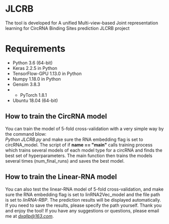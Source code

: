 # JLCRB
The tool is developed for A unified Multi-view-based Joint representation learning for CircRNA Binding Sites prediction
JLCRB project
# Requirements
- Python 3.6 (64-bit)
- Keras 2.2.5 in Python
- TensorFlow-GPU 1.13.0 in Python
- Numpy 1.18.0 in Python
- Gensim 3.8.3
- - PyTorch 1.8.1
- Ubuntu 18.04 (64-bit)
## How to train the CircRNA model
You can train the model of 5-fold cross-validation with a very simple way by the command blow:  
*Python JLCRB.py* and make sure the RNA embedding flag is set to circRNA_model. The script of if **name == "main"** calls training process which trains several models of each model type for a circRNA and finds the best set of hyperparameters. The main function then trains the models several times (num_final_runs) and saves the best model.
## How to train the Linear-RNA model
You can also test the linear-RNA model of 5-fold cross-validation, and make sure the RNA embedding flag is set to linRNA2Vec_model and the file path is set to *linRNA-RBP*.
The prediction results will be displayed automatically. If you need to save the results, please specify the path yourself. Thank you and enjoy the tool!
If you have any suggestions or questions, please email me at *dxqllp@163.com*.

